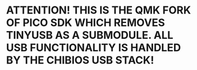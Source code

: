 # ATTENTION! THIS IS THE QMK FORK OF PICO SDK WHICH REMOVES TINYUSB AS A SUBMODULE. ALL USB FUNCTIONALITY IS HANDLED BY THE CHIBIOS USB STACK!
